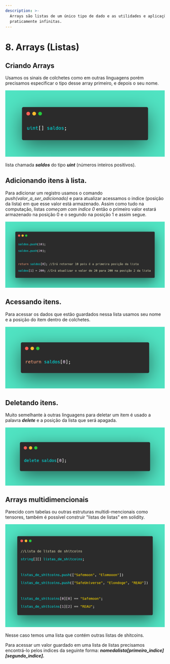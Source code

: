```yaml
---
description: >-
  Arrays são listas de um único tipo de dado e as utilidades e aplicações são
  praticamente infinitas.
---
```


# 8. Arrays (Listas)

## Criando Arrays

Usamos os sinais de colchetes como em outras linguagens porém precisamos especificar o tipo desse array primeiro, e depois o seu nome.

![](<../assets/image(92).png>)

lista chamada _**saldos**_ do tipo _**uint**_ (números inteiros positivos).

## Adicionando itens à lista.

Para adicionar um registro usamos o comando _push(valor\_a\_ser\_adicionado)_ e para atualizar acessamos o indice (posição da lista) em que esse valor está armazenado. Assim como tudo na computação, listas _começam com indice 0_ então o primeiro valor estará armazenado na posição 0 e o segundo na posição 1 e assim segue.

![](<../assets/image(51).png>)

## Acessando itens.

Para acessar os dados que estão guardados nessa lista usamos seu nome e a posição do item dentro de colchetes.

![](<../assets/image(59).png>)

## Deletando itens.

Muito semelhante à outras linguagens para deletar um item é usado a palavra _**delete**_ e a posição da lista que será apagada.

![](<../assets/image(8).png>)

## Arrays multidimencionais

Parecido com tabelas ou outras estruturas multidi-mencionais como tensores, também é possível construir "listas de listas" em solidity.

![](<../assets/image(84).png>)

Nesse caso temos uma lista que contém outras listas de shitcoins.

Para acessar um valor guardado em uma lista de listas precisamos encontrá-lo pelos indices da seguinte forma: _**nomedalista\[primeiro\_indice]\[segundo\_indice].**_
